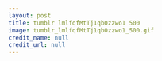 ```yaml
---
layout: post
title: tumblr lmlfqfMtTj1qb0zzwo1 500
image: tumblr_lmlfqfMtTj1qb0zzwo1_500.gif
credit_name: null 
credit_url: null
---
```


